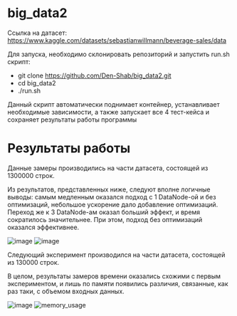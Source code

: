 # big_data2

Ссылка на датасет: https://www.kaggle.com/datasets/sebastianwillmann/beverage-sales/data

Для запуска, необходимо склонировать репозиторий и запустить run.sh скрипт:

 - git clone https://github.com/Den-Shab/big_data2.git
 - cd big_data2
 - ./run.sh

Данный скрипт автоматически поднимает контейнер, устанавливает необходимые зависимости, а также запускает все 4 тест-кейса и сохраняет результаты работы программы

# Результаты работы
Данные замеры производились на части датасета, состоящей из 1300000 строк.

Из результатов, представленных ниже, следуют вполне логичные выводы: самым медленным оказался подход с 1 DataNode-ой и без оптимизаций, небольшое ускорение дало добавление оптимизаций. Переход же к 3 DataNode-ам оказал больший эффект, и время сократилось значительнее. При этом, подход без оптимизаций оказался эффективнее.

![image](https://github.com/user-attachments/assets/702f4c22-5c25-401f-8522-e244344aba60)
![image](https://github.com/user-attachments/assets/f11b89e8-3406-43e0-b5c9-b8ed5fda9c83)

Следующий эксперимент производился на части датасета, состоящей из 130000 строк.

В целом, результаты замеров времени оказались схожими с первым экспериментом, и лишь по памяти появились различия, связанные, как раз таки, с объемом входных данных.

![image](https://github.com/user-attachments/assets/8b7b57e5-f13e-4e4a-b675-0c9e5fb2dfa8)
![memory_usage](https://github.com/user-attachments/assets/0a9b847a-a07b-4f28-bcce-816c31ab3b26)


